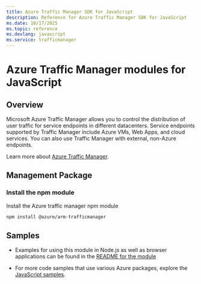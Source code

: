 ```yaml
---
title: Azure Traffic Manager SDK for JavaScript
description: Reference for Azure Traffic Manager SDK for JavaScript
ms.date: 10/17/2025
ms.topic: reference
ms.devlang: javascript
ms.service: trafficmanager
---
```

# Azure Traffic Manager modules for JavaScript

## Overview

Microsoft Azure Traffic Manager allows you to control the distribution of user traffic for service endpoints in different datacenters. Service endpoints supported by Traffic Manager include Azure VMs, Web Apps, and cloud services. You can also use Traffic Manager with external, non-Azure endpoints.

Learn more about [Azure Traffic Manager](https://docs.microsoft.com/azure/traffic-manager/traffic-manager-overview).

## Management Package

### Install the npm module

Install the Azure traffic manager npm module

```bash
npm install @azure/arm-trafficmanager
```

## Samples

* Examples for using this module in Node.js as well as browser applications can be found in the [README for the module](https://www.npmjs.com/package/@azure/arm-trafficmanager)

* For more code samples that use various Azure packages, explore the [JavaScript samples](https://docs.microsoft.com/samples/browse/?languages=javascript).